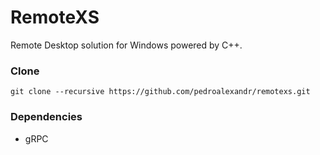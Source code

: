 # RemoteXS
Remote Desktop solution for Windows powered by C++.

### Clone
```git clone --recursive https://github.com/pedroalexandr/remotexs.git```

### Dependencies
- gRPC

